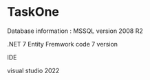 # TaskOne

Database information :
  MSSQL version 2008 R2

.NET 7
Entity Fremwork code 7 version 

IDE 

visual studio 2022
  
  